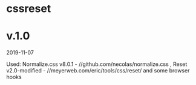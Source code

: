 # cssreset
# v.1.0

2019-11-07

Used:
Normalize.css v8.0.1 - //github.com/necolas/normalize.css , Reset v2.0-modified - //meyerweb.com/eric/tools/css/reset/
and some browser hooks
